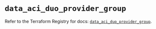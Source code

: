 # `data_aci_duo_provider_group`

Refer to the Terraform Registry for docs: [`data_aci_duo_provider_group`](https://registry.terraform.io/providers/ciscodevnet/aci/2.17.0/docs/data-sources/duo_provider_group).
